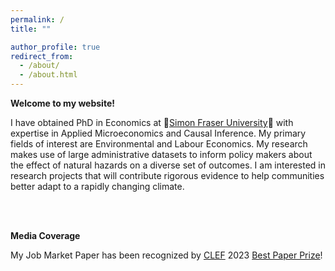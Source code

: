 ```yaml
---
permalink: /
title: ""

author_profile: true
redirect_from: 
  - /about/
  - /about.html
---
```


**Welcome to my website!**

I have obtained PhD in Economics at 🍁[Simon Fraser University](https://www.sfu.ca/economics/community/news/2020/05/sfu-economics-maintains-top-three-ranking-.html)🍁 with expertise in Applied Microeconomics and Causal Inference. My primary fields of interest are Environmental and Labour Economics. My research makes use of large administrative datasets to inform policy makers about the effect of natural hazards on a diverse set of outcomes. I am interested in research projects that will contribute rigorous evidence to help communities better adapt to a rapidly changing climate.

<br />
<br />

**Media Coverage**

My Job Market Paper has been recognized by [CLEF](https://clef.uwaterloo.ca/prize/) 2023 [Best Paper Prize](https://www.sfu.ca/economics/community/news/2023/06/wildfire-smoke-and-labour-market-outcomes--phd-paper-runner-up-f.html)!

